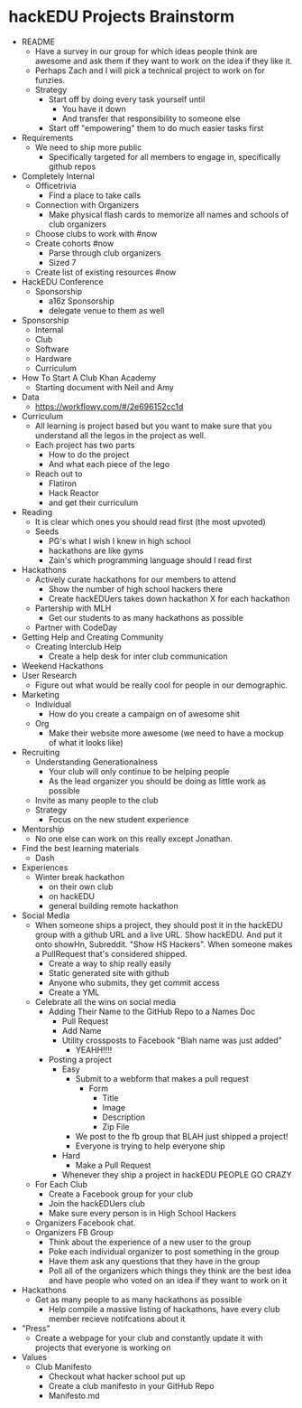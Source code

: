 # hackEDU Projects Brainstorm

- README
  - Have a survey in our group for which ideas people think are awesome and ask
    them if they want to work on the idea if they like it.
  - Perhaps Zach and I will pick a technical project to work on for funzies.
  - Strategy
    - Start off by doing every task yourself until
      - You have it down
      - And transfer that responsibility to someone else
    - Start off "empowering" them to do much easier tasks first
- Requirements
  - We need to ship more public
    - Specifically targeted for all members to engage in, specifically github
      repos
- Completely Internal
  - Officetrivia
    - Find a place to take calls
  - Connection with Organizers
    - Make physical flash cards to memorize all names and schools of club
      organizers
  - Choose clubs to work with #now
  - Create cohorts #now
    - Parse through club organizers
    - Sized 7
  - Create list of existing resources #now
- HackEDU Conference
  - Sponsorship
    - a16z Sponsorship
    - delegate venue to them as well
- Sponsorship
  - Internal
  - Club
  - Software
  - Hardware
  - Curriculum
- How To Start A Club Khan Academy
  - Starting document with Neil and Amy
- Data
  - https://workflowy.com/#/2e696152cc1d
- Curriculum
  - All learning is project based but you want to make sure that you understand
    all the legos in the project as well.
  - Each project has two parts
    - How to do the project
    - And what each piece of the lego
  - Reach out to
    - Flatiron
    - Hack Reactor
    - and get their curriculum
- Reading
  - It is clear which ones you should read first (the most upvoted)
  - Seeds
    - PG's what I wish I knew in high school
    - hackathons are like gyms
    - Zain's which programming language should I read first
- Hackathons
  - Actively curate hackathons for our members to attend
    - Show the number of high school hackers there
    - Create hackEDUers takes down hackathon X for each hackathon
  - Partership with MLH
    - Get our students to as many hackathons as possible
  - Partner with CodeDay
- Getting Help and Creating Community
  - Creating Interclub Help
    - Create a help desk for inter club communication
- Weekend Hackathons
- User Research
  - Figure out what would be really cool for people in our demographic.
- Marketing
  - Individual
    - How do you create a campaign on of awesome shit
  - Org
    - Make their website more awesome (we need to have a mockup of what it looks
      like)
- Recruiting
  - Understanding Generationalness
    - Your club will only continue to be helping people
    - As the lead organizer you should be doing as little work as possible
  - Invite as many people to the club
  - Strategy
    - Focus on the new student experience
- Mentorship
  - No one else can work on this really except Jonathan.
- Find the best learning materials
  - Dash
- Experiences
  - Winter break hackathon
    - on their own club
    - on hackEDU
    - general building remote hackathon
- Social Media
  - When someone ships a project, they should post it in the hackEDU group with
    a github URL and a live URL. Show hackEDU. And put it onto showHn,
    Subreddit. "Show HS Hackers". When someone makes a PullRequest that's
    considered shipped.
    - Create a way to ship really easily
    - Static generated site with github
    - Anyone who submits, they get commit access
    - Create a YML
  - Celebrate all the wins on social media
    - Adding Their Name to the GitHub Repo to a Names Doc
      - Pull Request
      - Add Name
      - Utility crossposts to Facebook "Blah name was just added"
        - YEAHH!!!!
    - Posting a project
      - Easy
        - Submit to a webform that makes a pull request
          - Form
            - Title
            - Image
            - Description
            - Zip File
        - We post to the fb group that BLAH just shipped a project!
        - Everyone is trying to help everyone ship
      - Hard
        - Make a Pull Request
      - Whenever they ship a project in hackEDU PEOPLE GO CRAZY
  - For Each Club
    - Create a Facebook group for your club
    - Join the hackEDUers club
    - Make sure every person is in High School Hackers
  - Organizers Facebook chat.
  - Organizers FB Group
    - Think about the experience of a new user to the group
    - Poke each individual organizer to post something in the group
    - Have them ask any questions that they have in the group
    - Poll all of the organizers which things they think are the best idea and
      have people who voted on an idea if they want to work on it
- Hackathons
  - Get as many people to as many hackathons as possible
    - Help compile a massive listing of hackathons, have every club member
      recieve notifcations about it
- "Press"
  - Create a webpage for your club and constantly update it with projects that
    everyone is working on
- Values
  - Club Manifesto
    - Checkout what hacker school put up
    - Create a club manifesto in your GitHub Repo
    - Manifesto.md
